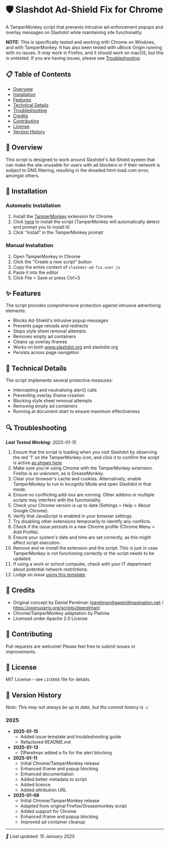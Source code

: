 # 🛡️ Slashdot Ad-Shield Fix for Chrome

A TamperMonkey script that prevents intrusive ad-enforcement popups and overlay messages on Slashdot while maintaining site functionality.

**NOTE:** This is specifically tested and working with Chrome on Windows, and with TamperMonkey. It has also been tested with uBlock Origin running with no issues. It *may* work in Firefox, and it *should* work on macOS, but this is untested. If you are having issues, please see [Troubleshooting](#troubleshooting).

## 📋 Table of Contents
- [Overview](#overview)
- [Installation](#installation)
- [Features](#features)
- [Technical Details](#technical-details)
- [Troubleshooting](#troubleshooting)
- [Credits](#credits)
- [Contributing](#contributing)
- [License](#license)
- [Version History](#version-history)

## 🎯 Overview
This script is designed to work around Slashdot's Ad-Shield system that can make the site unusable for users with ad blockers or if their network is subject to DNS filtering, resulting in the dreaded html-load.com error, amongst others. 

## 💾 Installation
### Automatic Installation
1. Install the [TamperMonkey](https://chrome.google.com/webstore/detail/tampermonkey/dhdgffkkebhmkfjojejmpbldmpobfkfo) extension for Chrome
2. Click [here](https://github.com/platima/slashdot-ad-fix/raw/main/slashdot-ad-fix.user.js) to install the script (TamperMonkey will automatically detect and prompt you to install it)
3. Click "Install" in the TamperMonkey prompt

### Manual Installation
1. Open TamperMonkey in Chrome
2. Click the "Create a new script" button
3. Copy the entire content of `slashdot-ad-fix.user.js`
4. Paste it into the editor
5. Click File > Save or press Ctrl+S

## ✨ Features
The script provides comprehensive protection against intrusive advertising elements:

- Blocks Ad-Shield's intrusive popup messages
- Prevents page reloads and redirects
- Stops style sheet removal attempts
- Removes empty ad containers
- Cleans up overlay iframes
- Works on both www.slashdot.org and slashdot.org
- Persists across page navigation

## 🔧 Technical Details
The script implements several protective measures:

- Intercepting and neutralising alert() calls
- Preventing overlay iframe creation
- Blocking style sheet removal attempts
- Removing empty ad containers
- Running at document-start to ensure maximum effectiveness

## 🔍 Troubleshooting
***Last Tested Working:** 2025-01-15*

1. Ensure that the script is loading when you visit Slashdot by observing the red '1' on the TamperMonkey icon, and click it to confirm the script is active [as shown here](Example.png).
2. Make sure you're using Chrome with the TamperMonkey extension. Firefox is an unknown, as is GreaseMonkey.
3. Clear your browser's cache and cookies. Alternatively, enable TamperMonkey to run in Incognito Mode and open Slashdot in that mode.
4. Ensure no conflicting add-ons are running. Other addons or multiple scripts may interfere with the functionality.
5. Check your Chrome version is up to date (Settings > Help > About Google Chrome).
6. Verify that JavaScript is enabled in your browser settings.
7. Try disabling other extensions temporarily to identify any conflicts.
8. Check if the issue persists in a new Chrome profile (Chrome Menu > Add Profile).
9. Ensure your system's date and time are set correctly, as this might affect script execution.
10. Remove and re-install the extension and the script. This is just in case TamperMonkey is not functioning correctly or the script needs to be updated.
11. If using a work or school computer, check with your IT department about potential network restrictions.
12. Lodge an issue [using this template](https://github.com/platima/slashdot-ad-fix/issues/new?labels=bug&template=bug_report.md&title=%5BBUG%5D).

## 👥 Credits
- Original concept by Daniel Perelman (perelman@aweirdimagination.net / https://openuserjs.org/scripts/dperelman)
- Chrome/TamperMonkey adaptation by Platima
- Licensed under Apache 2.0 License

## 🤝 Contributing
Pull requests are welcome! Please feel free to submit issues or improvements.

## 📄 License
MIT License - see `LICENSE` file for details.

## 📅 Version History
*Note: This may not always be up to date, but the commit history is ☺*

### 2025
- **2025-01-15**
  - Added issue template and troubleshooting guide
  - Refactored README.md
- **2025-01-13**
  - DPerelman added a fix for the alert blocking
- **2025-01-11**
  - Initial Chrome/TamperMonkey release
  - Enhanced iframe and popup blocking
  - Enhanced documentation
  - Added better metadata to script
  - Added licence
  - Added attribution URL
- **2025-01-08**
  - Initial Chrome/TamperMonkey release
  - Adapted from original Firefox/Greasemonkey script
  - Added support for Chrome
  - Enhanced iframe and popup blocking
  - Improved ad container cleanup

---
*🔄 Last updated: 15 January 2025*
